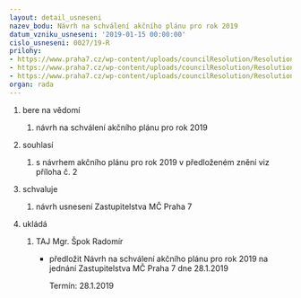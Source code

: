 ```yaml
---
layout: detail_usneseni
nazev_bodu: Návrh na schválení akčního plánu pro rok 2019
datum_vzniku_usneseni: '2019-01-15 00:00:00'
cislo_usneseni: 0027/19-R
prilohy:
- https://www.praha7.cz/wp-content/uploads/councilResolution/Resolutions/30516/export/duvodova_zprava__akcni_plan_pro_rok_2019~422737.doc
- https://www.praha7.cz/wp-content/uploads/councilResolution/Resolutions/30516/export/pril_2_AP_2019_final~422736.xlsx
- https://www.praha7.cz/wp-content/uploads/councilResolution/Resolutions/30516/export/export~423235.pdf
organ: rada
---
```

<ol class="urzList_view" id="urzList">
<li class="urzClass1" id=""><span name="1">bere na vědomí</span> 
<ol class="urzOlClass decimal ">
<li class="urzClass2" style="TEXT-ALIGN: left" id=""><span><p>návrh na schválení akčního plánu pro rok 2019</p></span></li></ol></li>
<li class="urzClass1" id=""><span name="26">souhlasí</span> 
<ol class="urzOlClass decimal ">
<li class="urzClass2" style="TEXT-ALIGN: left" id=""><span><p>s návrhem akčního plánu pro rok 2019 v předloženém znění viz příloha č. 2<br></p></span></li></ol></li>
<li class="urzClass1" id=""><span name="24">schvaluje</span><ol class="urzOlClass decimal "><li class="urzClass2" id="" style="text-align: left;"><span><p>návrh usnesení Zastupitelstva MČ Praha 7</p></span></li></ol></li><li class="urzClass1" id="urzUkoly"><span name="1">ukládá</span><ol class="urzOlClass"><li class="urzClass2"><span><p>TAJ Mgr. Špok Radomír</p></span><ul class="urzUlClass"><li class="urzClass3"><span><p>předložit Návrh na schválení akčního plánu pro rok 2019 na jednání Zastupitelstva MČ Praha 7 dne 28.1.2019</p></span><span class="urzUkolTermin">  Termín:&nbsp;28.1.2019</span></li></ul></li></ol></li></ol>